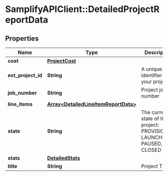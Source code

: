# SamplifyAPIClient::DetailedProjectReportData

## Properties
Name | Type | Description | Notes
------------ | ------------- | ------------- | -------------
**cost** | [**ProjectCost**](ProjectCost.md) |  | 
**ext_project_id** | **String** | A unique identifier for your project | 
**job_number** | **String** | Project job number | [optional] 
**line_items** | [**Array&lt;DetailedLineItemReportData&gt;**](DetailedLineItemReportData.md) |  | 
**state** | **String** | The current state of the project: PROVISIONED, LAUNCHED, PAUSED, CLOSED | 
**stats** | [**DetailedStats**](DetailedStats.md) |  | 
**title** | **String** | Project Title | 



